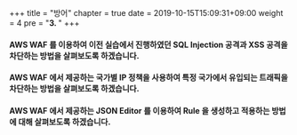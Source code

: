 +++
title = "방어"
chapter = true
date = 2019-10-15T15:09:31+09:00
weight = 4
pre = "<b>3. </b>"
+++

#### AWS WAF 를 이용하여 이전 실습에서 진행하였던 SQL Injection 공격과 XSS 공격을 차단하는 방법을 살펴보도록 하겠습니다.

#### AWS WAF 에서 제공하는 국가별 IP 정책을 사용하여 특정 국가에서 유입되는 트래픽을 차단하는 방법을 살펴보도록 하겠습니다.


#### AWS WAF 에서 제공하는 JSON Editor 를 이용하여 Rule 을 생성하고 적용하는 방법에 대해 살펴보도록 하겠습니다.


